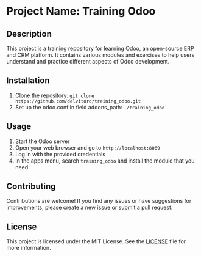 # Project Name: Training Odoo

## Description
This project is a training repository for learning Odoo, an open-source ERP and CRM platform. It contains various modules and exercises to help users understand and practice different aspects of Odoo development.

## Installation
1. Clone the repository: `git clone https://github.com/delvitord/training_odoo.git`
2. Set up the odoo.conf in field addons_path: `./training_odoo`

## Usage
1. Start the Odoo server
2. Open your web browser and go to `http://localhost:8069`
3. Log in with the provided credentials
4. In the apps menu, search `training_odoo` and install the module that you need

## Contributing
Contributions are welcome! If you find any issues or have suggestions for improvements, please create a new issue or submit a pull request.

## License
This project is licensed under the MIT License. See the [LICENSE](LICENSE) file for more information.
